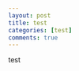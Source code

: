 ```yaml
---
layout: post
title: test
categories: [test]
comments: true
---
```


test
































